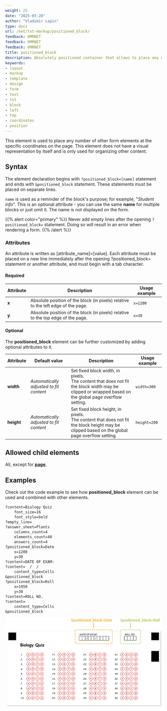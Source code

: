 ```yaml
---
weight: 25
date: "2025-03-20"
author: "Vladimir Lapin"
type: docs
url: /net/txt-markup/positioned_block/
feedback: OMRNET
feedback: OMRNET
feedback: OMRNET
title: positioned_block
description: Absolutely positioned container that allows to place any number of elements at the specific coordinates on OMR form.
keywords:
- layout
- markup
- template
- design
- form
- text
- txt
- block
- left
- top
- coordinates
- position
---
```


This element is used to place any number of other form elements at the specific coordinates on the page. This element does not have a visual representation by itself and is only used for organizing other content.

## Syntax

The element declaration begins with `?positioned_block=[name]` statement and ends with `&positioned_block` statement. These statements must be placed on separate lines.

`name` is used as a reminder of the block's purpose; for example, "_Student info_". This is an optional attribute - you can use the same **name** for multiple blocks or just omit it. The name is not displayed on the form.

{{% alert color="primary" %}} 
Never add empty lines after the opening `?positioned_block=` statement. Doing so will result in an error when rendering a form.
{{% /alert %}}

### Attributes

An attribute is written as [attribute_name]=[value]. Each attribute must be placed on a new line immediately after the opening ?positioned_block= statement or another attribute, and must begin with a tab character.

#### Required

Attribute | Description | Usage example
--------- | ----------- | -------------
**x** | Absolute position of the block (in pixels) relative to the left edge of the page. | `x=1200`
**y** | Absolute position of the block (in pixels) relative to the top edge of the page. | `x=30`

#### Optional

The **positioned_block** element can be further customized by adding optional attributes to it.

Attribute | Default value | Description | Usage example
--------- | ------------- | ----------- | -------------
**width** | _Automatically adjusted to fit content_ | Set fixed block width, in pixels.<br />The content that does not fit the block width may be clipped or wrapped based on the global page overflow setting. | `width=300`
**height** | _Automatically adjusted to fit content_ | Set fixed block height, in pixels.<br />The content that does not fit the block height may be clipped based on the global page overflow setting. | `height=200`

## Allowed child elements

All, except for [**page**](/omr/net/txt-markup/page/).

## **Examples**

Check out the code example to see how **positioned_block** element can be used and combined with other elements.

```text
?content=Biology Quiz
	font_size=16
	font_style=bold
?empty_line=
?answer_sheet=Plants
	columns_count=4
	elements_count=40
	answers_count=4
?positioned_block=Date
	x=1200
	y=30
?content=DATE OF EXAM:
?content=  /  /    
	content_type=Cells
&positioned_block
?positioned_block=Roll
	x=1950
	y=30
?content=ROLL NO.
?content=    
	content_type=Cells
&positioned_block
```

![Add content to form header with absolutely positioned blocks](positioned_block.png)
